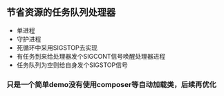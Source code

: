 ## 节省资源的任务队列处理器
- 单进程
- 守护进程
- 死循环中采用SIGSTOP去实现
- 有任务到来给处理器发个SIGCONT信号唤醒处理器进程
- 任务队列为空则给自身发个SIGSTOP信号

### 只是一个简单demo没有使用composer等自动加载类，后续再优化